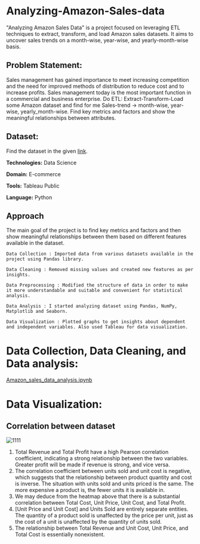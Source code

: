 # Analyzing-Amazon-Sales-data
"Analyzing Amazon Sales Data" is a project focused on leveraging ETL techniques to extract, transform, and load Amazon sales datasets. It aims to uncover sales trends on a month-wise, year-wise, and yearly-month-wise basis.
## Problem Statement:
Sales management has gained importance to meet increasing competition and the need for improved methods of distribution to reduce cost and to increase profits. Sales management today is the most important function in a commercial and business
enterprise.
Do ETL: Extract-Transform-Load some Amazon dataset and find for me Sales-trend -> month-wise, year-wise, yearly_month-wise. Find key metrics and factors and show the meaningful relationships between attributes.
## Dataset:
Find the dataset in the given [link](https://drive.google.com/drive/folders/1c4XtmLWR-3tmwv17eRv5YsdoScC_kTxr).

**Technologies:**  Data Science

**Domain:** E-commerce

**Tools:** Tableau Public

**Language:** Python

## Approach
The main goal of the project is to find key metrics and factors and then show meaningful relationships between them based on different features available in the dataset.
```
Data Collection : Imported data from various datasets available in the project using Pandas library. 

Data Cleaning : Removed missing values and created new features as per insights. 

Data Preprocessing : Modified the structure of data in order to make it more understandable and suitable and convenient for statistical analysis. 

Data Analysis : I started analyzing dataset using Pandas, NumPy, Matplotlib and Seaborn. 

Data Visualization : Plotted graphs to get insights about dependent and independent variables. Also used Tableau for data visualization.
```
# Data Collection, Data Cleaning, and Data analysis:
[Amazon_sales_data_analysis.ipynb](https://colab.research.google.com/drive/18W2lTUZ24NaYHKnY_ZpdJCMhBo-3OpI8?usp=sharing)

# Data Visualization:
## Correlation between dataset

![1111](https://github.com/Swagatika-Meher/Analyzing-Amazon-Sales-data/assets/114692581/a49382fc-454e-4693-a0f7-131c5345758e)

1. Total Revenue and Total Profit have a high Pearson correlation coefficient, indicating a strong relationship between the two variables. Greater profit will be made if revenue is strong, and vice versa. 
2. The correlation coefficient between units sold and unit cost is negative, which suggests that the relationship between product quantity and cost is inverse. The situation with units sold and units priced is the same. The more expensive a product is, the fewer units it is available in.
3. We may deduce from the heatmap above that there is a substantial correlation between Total Cost, Unit Price, Unit Cost, and Total Profit. 
4. [Unit Price and Unit Cost] and Units Sold are entirely separate entities. The quantity of a product sold is unaffected by the price per unit, just as the cost of a unit is unaffected by the quantity of units sold. 
5. The relationship between Total Revenue and Unit Cost, Unit Price, and Total Cost is essentially nonexistent.







